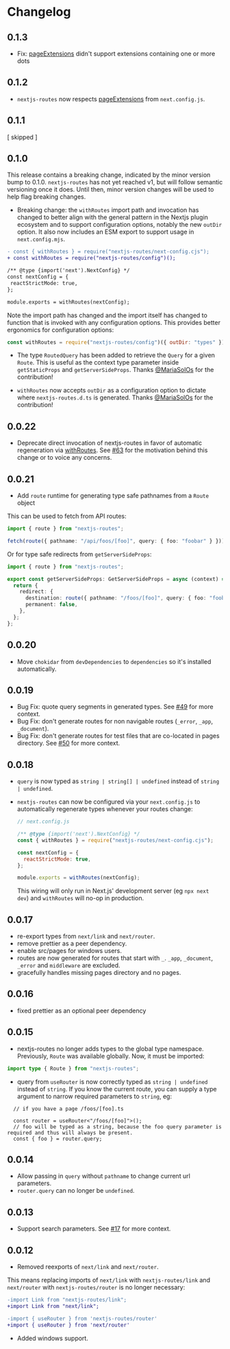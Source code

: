 # Changelog

## 0.1.3

- Fix: [pageExtensions](https://nextjs.org/docs/api-reference/next.config.js/custom-page-extensions) didn't support extensions containing one or more dots

## 0.1.2

- `nextjs-routes` now respects [pageExtensions](https://nextjs.org/docs/api-reference/next.config.js/custom-page-extensions) from `next.config.js`.

## 0.1.1

[ skipped ]

## 0.1.0

This release contains a breaking change, indicated by the minor version bump to 0.1.0. `nextjs-routes` has not yet reached v1, but will follow semantic versioning once it does. Until then, minor version changes will be used to help flag breaking changes.

- Breaking change: the `withRoutes` import path and invocation has changed to better align with the general pattern in the Nextjs plugin ecosystem and to support configuration options, notably the new `outDir` option. It also now includes an ESM export to support usage in `next.config.mjs`.

```diff
- const { withRoutes } = require("nextjs-routes/next-config.cjs");
+ const withRoutes = require("nextjs-routes/config")();

/** @type {import('next').NextConfig} */
const nextConfig = {
 reactStrictMode: true,
};

module.exports = withRoutes(nextConfig);
```

Note the import path has changed and the import itself has changed to function that is invoked with any configuration options. This provides better ergonomics for configuration options:

```js
const withRoutes = require("nextjs-routes/config")({ outDir: "types" });
```

- The type `RoutedQuery` has been added to retrieve the `Query` for a given `Route`. This is useful as the context type parameter inside `getStaticProps` and `getServerSideProps`. Thanks [@MariaSolOs](https://github.com/MariaSolOs) for the contribution!

- `withRoutes` now accepts `outDir` as a configuration option to dictate where `nextjs-routes.d.ts` is generated. Thanks [@MariaSolOs](https://github.com/MariaSolOs) for the contribution!

## 0.0.22

- Deprecate direct invocation of nextjs-routes in favor of automatic regeneration via [withRoutes](https://github.com/tatethurston/nextjs-routes#installation--usage-). See [#63](https://github.com/tatethurston/nextjs-routes/issues/63) for the motivation behind this change or to voice any concerns.

## 0.0.21

- Add `route` runtime for generating type safe pathnames from a `Route` object

This can be used to fetch from API routes:

```ts
import { route } from "nextjs-routes";

fetch(route({ pathname: "/api/foos/[foo]", query: { foo: "foobar" } }));
```

Or for type safe redirects from `getServerSideProps`:

```ts
import { route } from "nextjs-routes";

export const getServerSideProps: GetServerSideProps = async (context) => {
  return {
    redirect: {
      destination: route({ pathname: "/foos/[foo]", query: { foo: "foobar" } }),
      permanent: false,
    },
  };
};
```

## 0.0.20

- Move `chokidar` from `devDependencies` to `dependencies` so it's installed automatically.

## 0.0.19

- Bug Fix: quote query segments in generated types. See [#49](https://github.com/tatethurston/nextjs-routes/issues/49) for more context.
- Bug Fix: don't generate routes for non navigable routes (`_error`, `_app`, `_document`).
- Bug Fix: don't generate routes for test files that are co-located in pages directory. See [#50](https://github.com/tatethurston/nextjs-routes/pull/50) for more context.

## 0.0.18

- `query` is now typed as `string | string[] | undefined` instead of `string | undefined`.
- `nextjs-routes` can now be configured via your `next.config.js` to automatically regenerate types whenever your routes change:

  ```js
  // next.config.js

  /** @type {import('next').NextConfig} */
  const { withRoutes } = require("nextjs-routes/next-config.cjs");

  const nextConfig = {
    reactStrictMode: true,
  };

  module.exports = withRoutes(nextConfig);
  ```

  This wiring will only run in Next.js' development server (eg `npx next dev`) and `withRoutes` will no-op in production.

## 0.0.17

- re-export types from `next/link` and `next/router`.
- remove prettier as a peer dependency.
- enable src/pages for windows users.
- routes are now generated for routes that start with `_`. `_app`, `_document`, `_error` and `middleware` are excluded.
- gracefully handles missing pages directory and no pages.

## 0.0.16

- fixed prettier as an optional peer dependency

## 0.0.15

- nextjs-routes no longer adds types to the global type namespace. Previously,
  `Route` was available globally. Now, it must be imported:

```ts
import type { Route } from "nextjs-routes";
```

- query from `useRouter` is now correctly typed as `string | undefined` instead of `string`. If you know the current route, you can supply a type argument to narrow required parameters to `string`, eg:

```
  // if you have a page /foos/[foo].ts

  const router = useRouter<"/foos/[foo]">();
  // foo will be typed as a string, because the foo query parameter is required and thus will always be present.
  const { foo } = router.query;
```

## 0.0.14

- Allow passing in `query` without `pathname` to change current url parameters.
- `router.query` can no longer be `undefined`.

## 0.0.13

- Support search parameters. See [#17](https://github.com/tatethurston/nextjs-routes/issues/17) for more context.

## 0.0.12

- Removed reexports of `next/link` and `next/router`.

This means replacing imports of `next/link` with `nextjs-routes/link` and `next/router` with `nextjs-routes/router` is no longer necessary:

```diff
-import Link from "nextjs-routes/link";
+import Link from "next/link";
```

```diff
-import { useRouter } from 'nextjs-routes/router'
+import { useRouter } from 'next/router'
```

- Added windows support.
